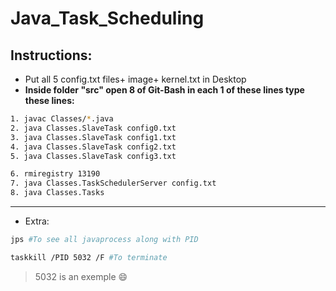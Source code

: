# Java_Task_Scheduling

## Instructions:  
- Put all 5 config.txt files+ image+ kernel.txt in Desktop
- **Inside folder "src" open 8 of Git-Bash in each 1 of these lines type these lines:** 
```bash
1. javac Classes/*.java
2. java Classes.SlaveTask config0.txt
3. java Classes.SlaveTask config1.txt
4. java Classes.SlaveTask config2.txt
5. java Classes.SlaveTask config3.txt

6. rmiregistry 13190
7. java Classes.TaskSchedulerServer config.txt
8. java Classes.Tasks
```

-------------------
- Extra:
```bash
jps #To see all javaprocess along with PID
```
```bash
taskkill /PID 5032 /F #To terminate
```
> 5032 is an exemple
:smile:
